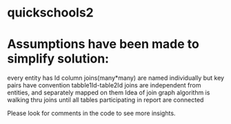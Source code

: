 # quickschools2

# Assumptions have been made to simplify solution:
every entity has Id column
joins(many*many) are named individually but key pairs have convention tabble1Id-table2Id
joins are independent from entities, and separately mapped on them
Idea of join graph algorithm is walking thru joins until all tables participating in report are connected 

Please look for comments in the code to see more insights.
